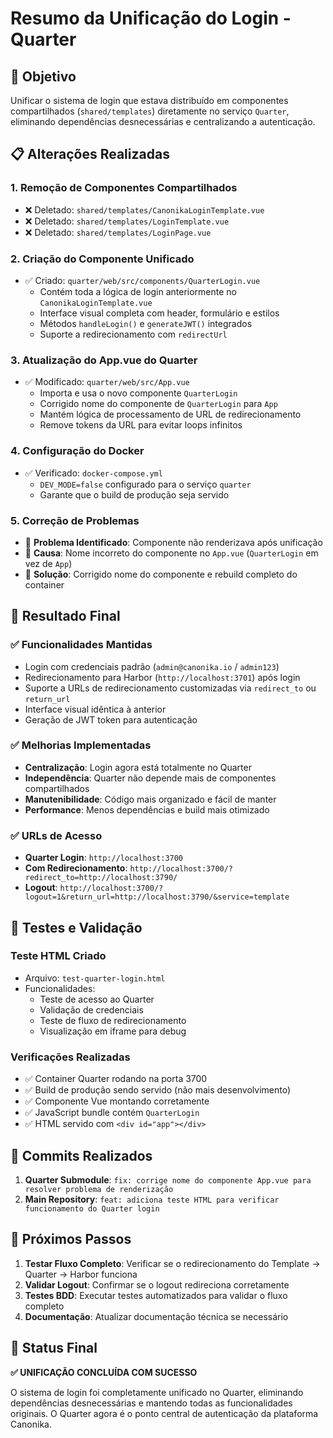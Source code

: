 # Resumo da Unificação do Login - Quarter

## 🎯 Objetivo
Unificar o sistema de login que estava distribuído em componentes compartilhados (`shared/templates`) diretamente no serviço `Quarter`, eliminando dependências desnecessárias e centralizando a autenticação.

## 📋 Alterações Realizadas

### 1. **Remoção de Componentes Compartilhados**
- ❌ Deletado: `shared/templates/CanonikaLoginTemplate.vue`
- ❌ Deletado: `shared/templates/LoginTemplate.vue`
- ❌ Deletado: `shared/templates/LoginPage.vue`

### 2. **Criação do Componente Unificado**
- ✅ Criado: `quarter/web/src/components/QuarterLogin.vue`
  - Contém toda a lógica de login anteriormente no `CanonikaLoginTemplate.vue`
  - Interface visual completa com header, formulário e estilos
  - Métodos `handleLogin()` e `generateJWT()` integrados
  - Suporte a redirecionamento com `redirectUrl`

### 3. **Atualização do App.vue do Quarter**
- ✅ Modificado: `quarter/web/src/App.vue`
  - Importa e usa o novo componente `QuarterLogin`
  - Corrigido nome do componente de `QuarterLogin` para `App`
  - Mantém lógica de processamento de URL de redirecionamento
  - Remove tokens da URL para evitar loops infinitos

### 4. **Configuração do Docker**
- ✅ Verificado: `docker-compose.yml`
  - `DEV_MODE=false` configurado para o serviço `quarter`
  - Garante que o build de produção seja servido

### 5. **Correção de Problemas**
- 🔧 **Problema Identificado**: Componente não renderizava após unificação
- 🔧 **Causa**: Nome incorreto do componente no `App.vue` (`QuarterLogin` em vez de `App`)
- 🔧 **Solução**: Corrigido nome do componente e rebuild completo do container

## 🚀 Resultado Final

### ✅ **Funcionalidades Mantidas**
- Login com credenciais padrão (`admin@canonika.io` / `admin123`)
- Redirecionamento para Harbor (`http://localhost:3701`) após login
- Suporte a URLs de redirecionamento customizadas via `redirect_to` ou `return_url`
- Interface visual idêntica à anterior
- Geração de JWT token para autenticação

### ✅ **Melhorias Implementadas**
- **Centralização**: Login agora está totalmente no Quarter
- **Independência**: Quarter não depende mais de componentes compartilhados
- **Manutenibilidade**: Código mais organizado e fácil de manter
- **Performance**: Menos dependências e build mais otimizado

### ✅ **URLs de Acesso**
- **Quarter Login**: `http://localhost:3700`
- **Com Redirecionamento**: `http://localhost:3700/?redirect_to=http://localhost:3790/`
- **Logout**: `http://localhost:3700/?logout=1&return_url=http://localhost:3790/&service=template`

## 🧪 Testes e Validação

### **Teste HTML Criado**
- Arquivo: `test-quarter-login.html`
- Funcionalidades:
  - Teste de acesso ao Quarter
  - Validação de credenciais
  - Teste de fluxo de redirecionamento
  - Visualização em iframe para debug

### **Verificações Realizadas**
- ✅ Container Quarter rodando na porta 3700
- ✅ Build de produção sendo servido (não mais desenvolvimento)
- ✅ Componente Vue montando corretamente
- ✅ JavaScript bundle contém `QuarterLogin`
- ✅ HTML servido com `<div id="app"></div>`

## 📝 Commits Realizados

1. **Quarter Submodule**: `fix: corrige nome do componente App.vue para resolver problema de renderização`
2. **Main Repository**: `feat: adiciona teste HTML para verificar funcionamento do Quarter login`

## 🔄 Próximos Passos

1. **Testar Fluxo Completo**: Verificar se o redirecionamento do Template → Quarter → Harbor funciona
2. **Validar Logout**: Confirmar se o logout redireciona corretamente
3. **Testes BDD**: Executar testes automatizados para validar o fluxo completo
4. **Documentação**: Atualizar documentação técnica se necessário

## 🎉 Status Final

**✅ UNIFICAÇÃO CONCLUÍDA COM SUCESSO**

O sistema de login foi completamente unificado no Quarter, eliminando dependências desnecessárias e mantendo todas as funcionalidades originais. O Quarter agora é o ponto central de autenticação da plataforma Canonika. 